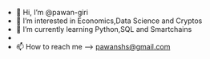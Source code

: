 - 👋 Hi, I’m @pawan-giri
- 👀 I’m interested in Economics,Data Science and Cryptos
- 🌱 I’m currently learning Python,SQL and Smartchains
- 
- 📫 How to reach me --> pawanshs@gmail.com

<!---
pawan-giri/pawan-giri is a ✨ special ✨ repository because its `README.md` (this file) appears on your GitHub profile.
You can click the Preview link to take a look at your changes.
--->
